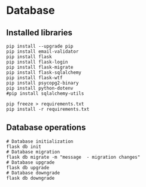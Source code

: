 # Database

## Installed libraries
```shell
pip install --upgrade pip
pip install email-validator
pip install flask
pip install flask-login
pip install flask-migrate
pip install flask-sqlalchemy
pip install flask-wtf
pip install psycopg2-binary
pip install python-dotenv
#pip install sqlalchemy-utils
```

```shell
pip freeze > requirements.txt
pip install -r requirements.txt
```

## Database operations

```shell
# Database initialization
flask db init
# Database migration
flask db migrate -m "message  - migration changes"
# Database upgrade
flask db upgrade
# Database downgrade
flask db downgrade
```